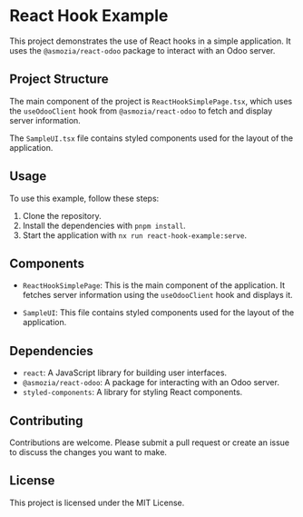 # React Hook Example

This project demonstrates the use of React hooks in a simple application. It uses the `@asmozia/react-odoo` package to interact with an Odoo server.

## Project Structure

The main component of the project is `ReactHookSimplePage.tsx`, which uses the `useOdooClient` hook from `@asmozia/react-odoo` to fetch and display server information.

The `SampleUI.tsx` file contains styled components used for the layout of the application.

## Usage

To use this example, follow these steps:

1. Clone the repository.
3. Install the dependencies with `pnpm install`.
4. Start the application with `nx run react-hook-example:serve`.

## Components

- `ReactHookSimplePage`: This is the main component of the application. It fetches server information using the `useOdooClient` hook and displays it.

- `SampleUI`: This file contains styled components used for the layout of the application.

## Dependencies

- `react`: A JavaScript library for building user interfaces.
- `@asmozia/react-odoo`: A package for interacting with an Odoo server.
- `styled-components`: A library for styling React components.

## Contributing

Contributions are welcome. Please submit a pull request or create an issue to discuss the changes you want to make.

## License

This project is licensed under the MIT License.
